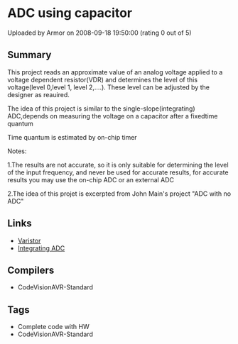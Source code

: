 # ADC using capacitor

Uploaded by Armor on 2008-09-18 19:50:00 (rating 0 out of 5)

## Summary

This project reads an approximate value of an analog voltage applied to a voltage dependent resistor(VDR) and determines the level of this voltage(level 0,level 1, level 2,....). These level can be adjusted by the designer as reauired.


The idea of this project is similar to the single-slope(integrating) ADC,depends on measuring the voltage on a capacitor after a fixedtime quantum


Time quantum is estimated by on-chip timer


Notes:  

1.The results are not accurate, so it is only suitable for determining the level of the input frequency, and never be used for accurate results, for accurate results you may use the on-chip ADC or an external ADC


2.The idea of this projet is excerpted from John Main's project "ADC with no ADC"

## Links

- [Varistor](http://en.wikipedia.org/wiki/Varistor)
- [Integrating ADC](http://www.allaboutcircuits.com/vol_4/chpt_13/8.html)

## Compilers

- CodeVisionAVR-Standard

## Tags

- Complete code with HW
- CodeVisionAVR-Standard
